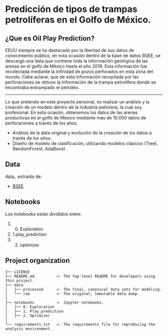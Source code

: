 # Predicción de tipos de trampas petrolíferas en el Golfo de México.

## ¿Que es Oil Play Prediction?

EEUU siempre se ha destacado por la libertad de sus datos de conocimiento público, en esta ocasión dentro de la base de datos BSEE, se descargó una data  que contiene toda la información geológica de las arenas en el golfo de México hasta el año 2019. Esta información fue recolectada mediante la infinidad de pozos perforados en esta zona del mundo. Cabe aclarar, que de esta información recopilada por las perforaciones se obtuvo la información de la trampa petrolífera donde se encontraba entrampado el petróleo.

-------------------
Lo que pretendo en este proyecto personal, es realizar un análisis y la creación de un modelo dentro de la industria petrolera, la cual soy profesional. En esta ocasión, obtenemos los datos de las arenas productivas en el golfo de México mediante más de 10.000 datos de perforaciones a través de los años.
* Análisis de la data original y evolución de la creación de los datos a través de los años.
* Diseño de modelo de clasificación, utilizando modelos clásicos (Tree), RandomForest, AdaBoost .

## Data
data_ extraída de:
- [BSEE](https://www.data.bsee.gov/Main/GandG.aspx)

## Notebooks
Los notebooks están divididos entre:
1) 0. Exploration
2) 1.play_prediction
3) 2. optimizer

## Project organization

```
├── LICENSE
├── README.md          <- The top-level README for developers using this project.
├── data
│   ├── processed      <- The final, canonical data sets for modeling.
│   └── raw            <- The original, immutable data dump.
│
├── notebooks          <- Jupyter notebooks.
│   ├── 0. Exploration
│   ├── 1. Play_prediction
│   ├── 2. Optimizer
│
└── requirements.txt   <- The requirements file for reproducing the analysis environment.
```